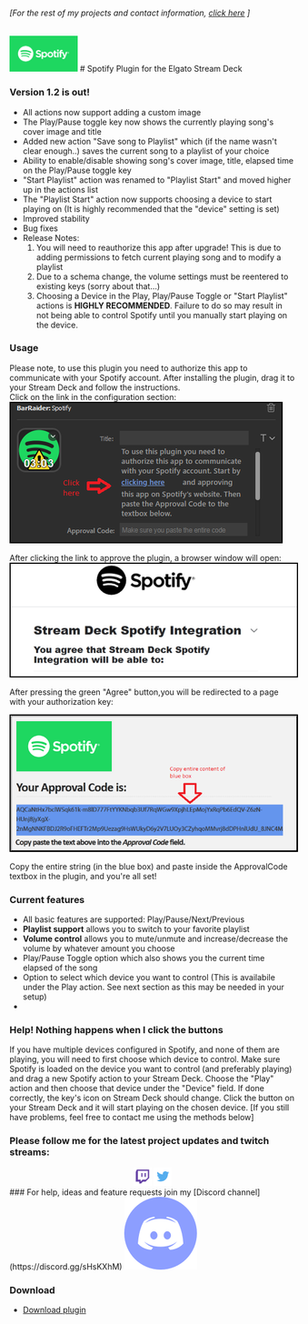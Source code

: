 ###### [For the rest of my projects and contact information, [click here](https://barraider.github.io) ]

<img src="/images/spotlogo.png" height="63" width="120"/> 
# Spotify Plugin for the Elgato Stream Deck

### Version 1.2 is out!
- All actions now support adding a custom image
- The Play/Pause toggle key now shows the currently playing song's cover image and title
- Added new action "Save song to Playlist" which (if the name wasn't clear enough..) saves the current song to a playlist of your choice
- Ability to enable/disable showing song's cover image, title, elapsed time on the Play/Pause toggle key
- "Start Playlist" action was renamed to "Playlist Start" and moved higher up in the actions list
- The "Playlist Start" action now supports choosing a device to start playing on (It is highly recommended that the "device" setting is set)
- Improved stability
- Bug fixes
- Release Notes: 
	1. You will need to reauthorize this app after upgrade! This is due to adding permissions to fetch current playing song and to modify a playlist
	2. Due to a schema change, the volume settings must be reentered to existing keys (sorry about that...)
	3. Choosing a Device in the Play, Play/Pause Toggle or "Start Playlist" actions is **HIGHLY RECOMMENDED**. Failure to do so may result in not being able to control Spotify until you manually start playing on the device.


### Usage

Please note, to use this plugin you need to authorize this app to communicate with your Spotify account. After installing the plugin, drag it to your Stream Deck and follow the instructions.  
Click on the link in the configuration section:  
<img src="/images/spothelp0.png" style="border:2px solid black"/>  

After clicking the link to approve the plugin, a browser window will open:  
<img src="/images/spothelp1.png" style="border:2px solid black" />  

After pressing the green "Agree" button,you will be redirected to a page with your authorization key:

<img src="/images/spothelp2.png" style="border:2px solid black" />  

Copy the entire string (in the blue box) and paste inside the ApprovalCode textbox in the plugin, and you're all set!

### Current features

- All basic features are supported: Play/Pause/Next/Previous
- **Playlist support** allows you to switch to your favorite playlist
- **Volume control** allows you to mute/unmute and increase/decrease the volume by whatever amount you choose
- Play/Pause Toggle option which also shows you the current time elapsed of the song
- Option to select which device you want to control (This is availabile under the Play action. See next section as this may be needed in your setup)
- 

### Help! Nothing happens when I click the buttons
If you have multiple devices configured in Spotify, and none of them are playing, you will need to first choose which device to control. Make sure Spotify is loaded on the device you want to control (and preferably playing) and drag a new Spotify action to your Stream Deck. Choose the "Play" action and then choose that device under the "Device" field. If done correctly, the key's icon on Stream Deck should change. Click the button on your Stream Deck and it will start playing on the chosen device.
[If you still have problems, feel free to contact me using the methods below]

### Please follow me for the latest project updates and twitch streams:  
<div align="center">
<a href="https://www.twitch.tv/barraider/" alt="@BarRaider"><img src="/images/twitch.png" height="32" width="32"/></a> 
<a href="https://twitter.com/realBarRaider" alt="@realBarRaider"><img src="/images/brtwit.png" height="32" width="32"/></a> 
</div>
### For help, ideas and feature requests join my [Discord channel](https://discord.gg/sHsKXhM) <a href="https://discord.gg/sHsKXhM"><img src="/images/discord.png" class="discord-img"></a>

### Download

* [Download plugin](https://github.com/BarRaider/barraider.github.io/raw/master/utils/com.barraider.spotify.streamDeckPlugin)
